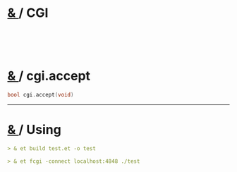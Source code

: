 # [ & ](#) / CGI

<br>
<br>
<br>

# [ & ](#) / cgi.accept

```c
bool cgi.accept(void)
```

---------

# [ & ](#) / Using

```markdown
> & et build test.et -o test
```

```markdown
> & et fcgi -connect localhost:4848 ./test
```
